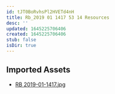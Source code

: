 ```yaml
---
id: tJT0BoRvhsPl2HVETd4nH
title: Rb_2019 01 1417 53 14 Resources
desc: ''
updated: 1645225706406
created: 1645225706406
stub: false
isDir: true
---
```

## Imported Assets
- [RB 2019-01-1417.jpg](/assets/rb-2019-01-1417.jpg)
